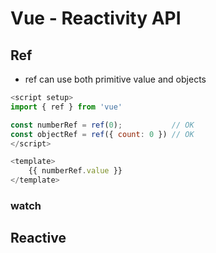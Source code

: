 
# Vue - Reactivity API

## Ref

- ref can use both primitive value and objects

```javascript
<script setup>
import { ref } from 'vue'

const numberRef = ref(0);           // OK
const objectRef = ref({ count: 0 }) // OK
</script>

<template>
	{{ numberRef.value }}
</template>
```

### watch


## Reactive